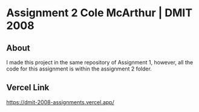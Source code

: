 # Assignment 2 Cole McArthur | DMIT 2008

## About
I made this project in the same repository of Assignment 1, however, all the code for this assignment is within the assignment 2 folder.

## Vercel Link
https://dmit-2008-assignments.vercel.app/